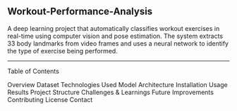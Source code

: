 Workout-Performance-Analysis
 ---

A deep learning project that automatically classifies workout exercises in real-time using computer vision and pose estimation. The system extracts 33 body landmarks from video frames and uses a neural network to identify the type of exercise being performed.

---
 Table of Contents

Overview
Dataset
Technologies Used
Model Architecture
Installation
Usage
Results
Project Structure
Challenges & Learnings
Future Improvements
Contributing
License
Contact
